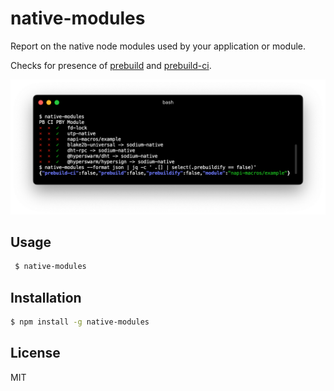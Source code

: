 # native-modules

Report on the native node modules used by your application or module.

Checks for presence of [prebuild](https://npmjs.org/package/prebuild) and [prebuild-ci](https://npmjs.org/package/prebuild-ci).

![screenshot](screenshot.png)

## Usage

```bash
 $ native-modules
```

## Installation

```bash
$ npm install -g native-modules
```

## License

MIT
